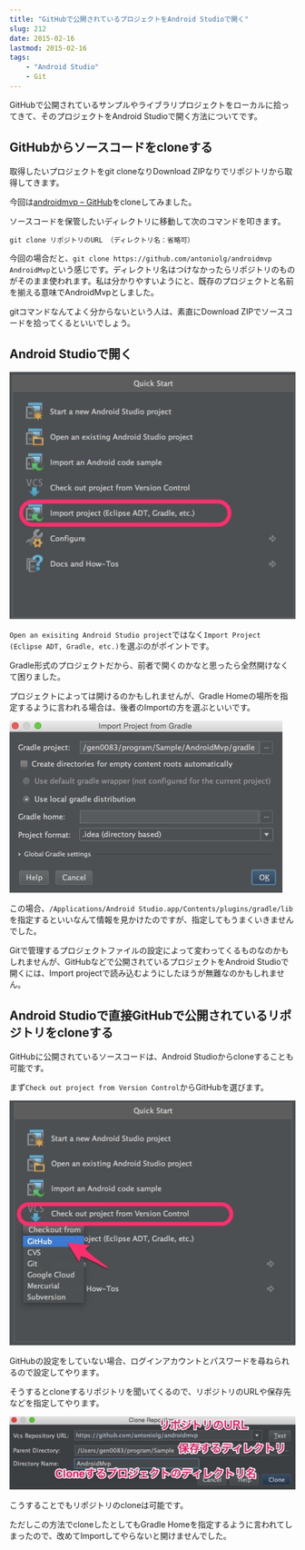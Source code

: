 ```yaml
---
title: "GitHubで公開されているプロジェクトをAndroid Studioで開く"
slug: 212
date: 2015-02-16
lastmod: 2015-02-16
tags:
    - "Android Studio"
    - Git
---
```


GitHubで公開されているサンプルやライブラリプロジェクトをローカルに拾ってきて、そのプロジェクトをAndroid Studioで開く方法についてです。


## GitHubからソースコードをcloneする


取得したいプロジェクトをgit cloneなりDownload ZIPなりでリポジトリから取得してきます。

今回は<a href="https://github.com/antoniolg/androidmvp">androidmvp &#8211; GitHub</a>をcloneしてみました。

ソースコードを保管したいディレクトリに移動して次のコマンドを叩きます。

`git clone リポジトリのURL （ディレクトリ名：省略可）`

今回の場合だと、`git clone https://github.com/antoniolg/androidmvp AndroidMvp`という感じです。ディレクトリ名はつけなかったらリポジトリのものがそのまま使われます。私は分かりやすいようにと、既存のプロジェクトと名前を揃える意味でAndroidMvpとしました。

gitコマンドなんてよく分からないという人は、素直にDownload ZIPでソースコードを拾ってくるといいでしょう。


## Android Studioで開く


![Import project](Import-project.jpg)

`Open an exisiting Android Studio project`ではなく`Import Project (Eclipse ADT, Gradle, etc.)`を選ぶのがポイントです。

Gradle形式のプロジェクトだから、前者で開くのかなと思ったら全然開けなくて困りました。

プロジェクトによっては開けるのかもしれませんが、Gradle Homeの場所を指定するように言われる場合は、後者のImportの方を選ぶといいです。

![Gradle Homeを指定するように言われる](863801280b76e291cdcfbbb0b13a193d.jpg)

この場合、`/Applications/Android Studio.app/Contents/plugins/gradle/lib`を指定するといいなんて情報を見かけたのですが、指定してもうまくいきませんでした。

Gitで管理するプロジェクトファイルの設定によって変わってくるものなのかもしれませんが、GitHubなどで公開されているプロジェクトをAndroid Studioで開くには、Import projectで読み込むようにしたほうが無難なのかもしれません。


## Android Studioで直接GitHubで公開されているリポジトリをcloneする


GitHubに公開されているソースコードは、Android Studioからcloneすることも可能です。

まず`Check out project from Version Control`からGitHubを選びます。

![Check out project from Version Control ＞ GitHub](4a42876c7e04068546843a9bcfc24411.jpg)

GitHubの設定をしていない場合、ログインアカウントとパスワードを尋ねられるので設定してやります。

そうするとcloneするリポジトリを聞いてくるので、リポジトリのURLや保存先などを指定してやります。

![clone対象を設定する](f677d60fa1243ca669d42c041c1589cb.jpg)

こうすることでもリポジトリのcloneは可能です。

ただしこの方法でcloneしたとしてもGradle Homeを指定するように言われてしまったので、改めてImportしてやらないと開けませんでした。


  